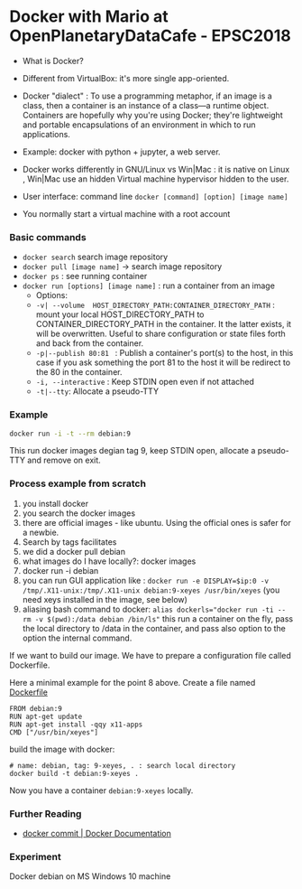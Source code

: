 # Docker with Mario at OpenPlanetaryDataCafe - EPSC2018

- What is Docker?
- Different from VirtualBox: it's more single app-oriented.

- Docker "dialect" : To use a programming metaphor, if an image is a class, then a container is an instance of a class—a runtime object. Containers are hopefully why you're using Docker; they're lightweight and portable encapsulations of an environment in which to run applications.

- Example: docker with python + jupyter, a web server.

- Docker works differently in GNU/Linux vs Win|Mac : it is native on Linux ,  Win|Mac use an hidden Virtual machine hypervisor hidden to the user.

- User interface: command line `docker [command] [option] [image name]`

- You normally start a virtual machine with a root account

### Basic commands

- `docker search` search image repository
- `docker pull [image name]` -> search image repository
- `docker ps` : see running container
- `docker run [options] [image name]` : run a container from an image
  - Options: 
  - `-v| --volume  HOST_DIRECTORY_PATH:CONTAINER_DIRECTORY_PATH` : mount your local HOST_DIRECTORY_PATH to CONTAINER_DIRECTORY_PATH in the container. It the latter exists, it will be overwritten. Useful to share configuration or state files forth and back from the container.
  - `-p|--publish 80:81 ` : Publish a container's port(s) to the host, in this case if you ask something the port 81 to the host it will be redirect to the 80 in the container.
  -  `-i, --interactive` : Keep STDIN open even if not attached
  - `-t|--tty`: Allocate a pseudo-TTY

### Example 

```sh
docker run -i -t --rm debian:9
```
This run docker images degian tag 9, keep STDIN open, allocate a pseudo-TTY  and remove on exit.

### Process example from scratch

1. you install docker 
2. you search the docker images
3. there are official images - like ubuntu.  Using the official ones is safer for a newbie.
4. Search by tags facilitates
5. we did a docker pull debian
6. what images do I have locally?: docker images
7. docker run -i debian
8. you can run GUI application like : `docker run -e DISPLAY=$ip:0 -v /tmp/.X11-unix:/tmp/.X11-unix debian:9-xeyes /usr/bin/xeyes` (you need xeys installed in the image, see below)
9. aliasing bash command to docker: `alias dockerls="docker run -ti --rm -v $(pwd):/data debian /bin/ls"` this run a container on the fly, pass the local directory to /data in the container, and pass also option to the option the internal command.
 

If we want to build our image.  We have to prepare a configuration file called Dockerfile. 

Here a minimal example for the point 8 above. Create a file named [Dockerfile](https://docs.docker.com/engine/reference/builder/)

```
FROM debian:9
RUN apt-get update
RUN apt-get install -qqy x11-apps
CMD ["/usr/bin/xeyes"]
```

build the image with docker:

```
# name: debian, tag: 9-xeyes, . : search local directory
docker build -t debian:9-xeyes . 
```

Now you have a container `debian:9-xeyes` locally.

### Further Reading 

- [docker commit | Docker Documentation](https://docs.docker.com/engine/reference/commandline/commit/)

### Experiment

Docker debian on MS Windows 10 machine

